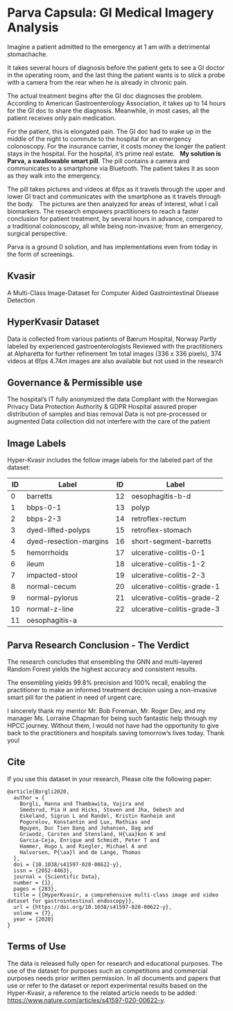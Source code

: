 # Parva Capsula: GI Medical Imagery Analysis

Imagine a patient admitted to the emergency at 1 am with a detrimental stomachache. 

It takes several hours of diagnosis before the patient gets to see a GI doctor in the operating room, and the last thing the patient wants is to stick a probe with a camera from the rear when he is already in chronic pain.

The actual treatment begins after the GI doc diagnoses the problem. According to American Gastroenterology Association, it takes up to 14 hours for the GI doc to share the diagnosis. Meanwhile, in most cases, all the patient receives only pain medication. 

For the patient, this is elongated pain.
The GI doc had to wake up in the middle of the night to commute to the hospital for an emergency colonoscopy.
For the insurance carrier, it costs money the longer the patient stays in the hospital.
For the hospital, it’s prime real estate. 
 
**My solution is Parva, a swallowable smart pill**. The pill contains a camera and communicates to a smartphone via Bluetooth. The patient takes it as soon as they walk into the emergency. 

The pill takes pictures and videos at 6fps as it travels through the upper and lower GI tract and communicates with the smartphone as it travels through the body. 
 
The pictures are then analyzed for areas of interest, what I call biomarkers. The research empowers practitioners to reach a faster conclusion for patient treatment, by several hours in advance, compared to a traditional colonoscopy, all while being non-invasive; from an emergency, surgical perspective.

Parva is a ground 0 solution, and has implementations even from today in the form of screenings.

## Kvasir
A Multi-Class Image-Dataset for Computer Aided Gastrointestinal Disease Detection

## HyperKvasir Dataset 	
Data is collected from various patients of Bærum Hospital, Norway
Partly labeled by experienced gastroenterologists 
Reviewed with the practitioners at Alpharetta for further refinement
1m total images (336 x 336 pixels),  374 videos at 6fps
4.74m images are also available but not used in the research 

## Governance & Permissible use 	
The hospital’s IT fully anonymized the data
Compliant with the Norwegian Privacy Data Protection Authority & GDPR
Hospital assured proper distribution of samples and bias removal 
Data is not pre-processed or augmented
Data collection did not interfere with the care of the patient


## Image Labels
Hyper-Kvasir includes the follow image labels for the labeled part of the dataset:

| ID | Label | ID | Label
| --- | --- | --- | --- |
| 0  | barretts | 12 |  oesophagitis-b-d
| 1  | bbps-0-1 | 13 |  polyp
| 2  | bbps-2-3 | 14 |  retroflex-rectum
| 3  | dyed-lifted-polyps | 15 |  retroflex-stomach
| 4  | dyed-resection-margins | 16 |  short-segment-barretts
| 5  | hemorrhoids | 17 |  ulcerative-colitis-0-1
| 6  | ileum | 18 |  ulcerative-colitis-1-2
| 7  | impacted-stool | 19 |  ulcerative-colitis-2-3
| 8  | normal-cecum | 20 |  ulcerative-colitis-grade-1
| 9  | normal-pylorus | 21 |  ulcerative-colitis-grade-2
| 10 | normal-z-line | 22 |  ulcerative-colitis-grade-3
| 11 | oesophagitis-a |  |  |

## Parva Research Conclusion - The Verdict 
The research concludes that ensembling the GNN and multi-layered Random Forest yields the highest accuracy and consistent results.

The ensembling yields 99.8% precision and 100% recall, enabling the practitioner to make an informed treatment decision using a non-invasive smart pill for the patient in need of urgent care. 

I sincerely thank my mentor Mr. Bob Foreman, Mr. Roger Dev, and my manager Ms. Lorraine Chapman for being such fantastic help through my HPCC journey. Without them, I would not have had the opportunity to give back to the practitioners and hospitals saving tomorrow’s lives today. Thank you! 

## Cite
If you use this dataset in your research, Please cite the following paper:

    @article{Borgli2020,
      author = {
        Borgli, Hanna and Thambawita, Vajira and
        Smedsrud, Pia H and Hicks, Steven and Jha, Debesh and
        Eskeland, Sigrun L and Randel, Kristin Ranheim and
        Pogorelov, Konstantin and Lux, Mathias and
        Nguyen, Duc Tien Dang and Johansen, Dag and
        Griwodz, Carsten and Stensland, H{\aa}kon K and
        Garcia-Ceja, Enrique and Schmidt, Peter T and
        Hammer, Hugo L and Riegler, Michael A and
        Halvorsen, P{\aa}l and de Lange, Thomas
      },
      doi = {10.1038/s41597-020-00622-y},
      issn = {2052-4463},
      journal = {Scientific Data},
      number = {1},
      pages = {283},
      title = {{HyperKvasir, a comprehensive multi-class image and video dataset for gastrointestinal endoscopy}},
      url = {https://doi.org/10.1038/s41597-020-00622-y},
      volume = {7},
      year = {2020}
    }


## Terms of Use
The data is released fully open for research and educational purposes. The use of the dataset for purposes such as competitions and commercial purposes needs prior written permission. In all documents and papers that use or refer to the dataset or report experimental results based on the Hyper-Kvasir, a reference to the related article needs to be added: https://www.nature.com/articles/s41597-020-00622-y.
